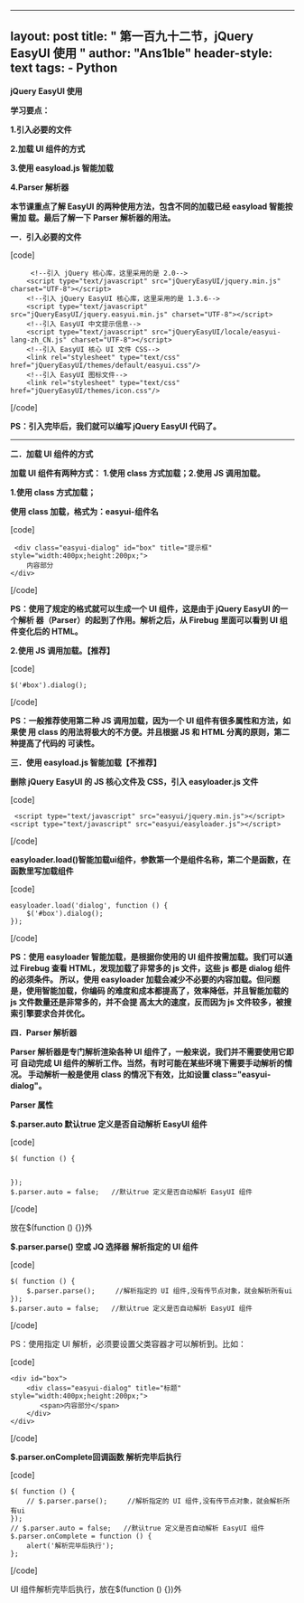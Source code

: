 
---
layout: post
title: " 第一百九十二节，jQuery EasyUI 使用 "
author: "Ans1ble"
header-style: text
tags:
      - Python
---


**jQuery EasyUI 使用**



**学习要点：**

**1.引入必要的文件**

**2.加载 UI 组件的方式**

**3.使用 easyload.js 智能加载**

**4.Parser 解析器**



**本节课重点了解 EasyUI 的两种使用方法，包含不同的加载已经 easyload 智能按需加 载。最后了解一下 Parser 解析器的用法。**



**一．引入必要的文件**

[code]

         <!--引入 jQuery 核心库，这里采用的是 2.0-->
        <script type="text/javascript" src="jQueryEasyUI/jquery.min.js" charset="UTF-8"></script>
        <!--引入 jQuery EasyUI 核心库，这里采用的是 1.3.6-->
        <script type="text/javascript" src="jQueryEasyUI/jquery.easyui.min.js" charset="UTF-8"></script>
        <!--引入 EasyUI 中文提示信息-->
        <script type="text/javascript" src="jQueryEasyUI/locale/easyui-lang-zh_CN.js" charset="UTF-8"></script>
        <!--引入 EasyUI 核心 UI 文件 CSS-->
        <link rel="stylesheet" type="text/css" href="jQueryEasyUI/themes/default/easyui.css"/>
        <!--引入 EasyUI 图标文件-->
        <link rel="stylesheet" type="text/css" href="jQueryEasyUI/themes/icon.css"/>
[/code]

**PS：引入完毕后，我们就可以编写 jQuery EasyUI 代码了。**

** **

**二．加载 UI 组件的方式**

**加载 UI 组件有两种方式：** **1.使用 class 方式加载；2.使用 JS 调用加载。**

****1.使用 class 方式加载；****

****使用 class 加载，格式为：easyui-组件名****

[code]

     <div class="easyui-dialog" id="box" title="提示框" style="width:400px;height:200px;">
        内容部分
    </div>
[/code]

**PS：使用了规定的格式就可以生成一个 UI 组件，这是由于 jQuery EasyUI 的一个解析 器（Parser）的起到了作用。解析之后，从
Firebug 里面可以看到 UI 组件变化后的 HTML。**



****2.使用 JS 调用加载。【推荐】****

[code]

    $('#box').dialog();
[/code]

**PS：一般推荐使用第二种 JS 调用加载，因为一个 UI 组件有很多属性和方法，如果使 用 class 的用法将极大的不方便。并且根据 JS 和
HTML 分离的原则，第二种提高了代码的 可读性。**



**三．使用 easyload.js 智能加载【不推荐】**

**删除 jQuery EasyUI 的 JS 核心文件及 CSS，引入 easyloader.js 文件**

[code]

     <script type="text/javascript" src="easyui/jquery.min.js"></script>
    <script type="text/javascript" src="easyui/easyloader.js"></script>
[/code]

**easyloader.load()智能加载ui组件，参数第一个是组件名称，第二个是函数，在函数里写加载组件**



[code]

    easyloader.load('dialog', function () {
        $('#box').dialog();
    });
[/code]



**PS：使用 easyloader 智能加载，是根据你使用的 UI 组件按需加载。我们可以通过 Firebug 查看 HTML，发现加载了非常多的 js
文件，这些 js 都是 dialog 组件的必须条件。 所以，使用 easyloader 加载会减少不必要的内容加载。但问题是，使用智能加载，你编码
的难度和成本都提高了，效率降低，并且智能加载的 js 文件数量还是非常多的，并不会提 高太大的速度，反而因为 js 文件较多，被搜索引擎要求合并优化。**



**四．Parser 解析器**

**Parser 解析器是专门解析渲染各种 UI 组件了，一般来说，我们并不需要使用它即可 自动完成 UI
组件的解析工作。当然，有时可能在某些环境下需要手动解析的情况。 手动解析一般是使用 class 的情况下有效，比如设置 class="easyui-
dialog"。**

**Parser 属性**

**$.parser.auto 默认true 定义是否自动解析 EasyUI 组件**

[code]

    $( function () {
    
    
    });
    $.parser.auto = false;   //默认true 定义是否自动解析 EasyUI 组件
[/code]

放在$(function () {})外

  
**$.parser.parse() 空或 JQ 选择器 解析指定的 UI 组件**

[code]

    $( function () {
        $.parser.parse();     //解析指定的 UI 组件,没有传节点对象，就会解析所有ui
    });
    $.parser.auto = false;   //默认true 定义是否自动解析 EasyUI 组件
[/code]

PS：使用指定 UI 解析，必须要设置父类容器才可以解析到。比如：

[code]

    <div id="box">
        <div class="easyui-dialog" title="标题" style="width:400px;height:200px;">
        　　<span>内容部分</span>
        </div>
    </div>    
[/code]



  
**$.parser.onComplete回调函数 解析完毕后执行**

[code]

    $( function () {
        // $.parser.parse();     //解析指定的 UI 组件,没有传节点对象，就会解析所有ui
    });
    // $.parser.auto = false;   //默认true 定义是否自动解析 EasyUI 组件
    $.parser.onComplete = function () {
        alert('解析完毕后执行');
    };
[/code]

UI 组件解析完毕后执行，放在$(function () {})外



